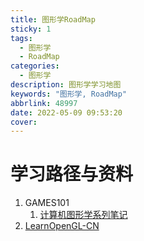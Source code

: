 ```yaml
---
title: 图形学RoadMap
sticky: 1
tags:
  - 图形学
  - RoadMap
categories:
  - 图形学
description: 图形学学习地图
keywords: "图形学, RoadMap"
abbrlink: 48997
date: 2022-05-09 09:53:20
cover:
---
```


# 学习路径与资料

1. GAMES101
   1. [计算机图形学系列笔记](https://www.zhihu.com/column/c_1249465121615204352)
2. [LearnOpenGL-CN](https://learnopengl-cn.github.io/)
